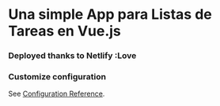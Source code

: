 # Una simple App para Listas de Tareas en Vue.js

### Deployed thanks to Netlify :Love

### Customize configuration
See [Configuration Reference](https://cli.vuejs.org/config/).
